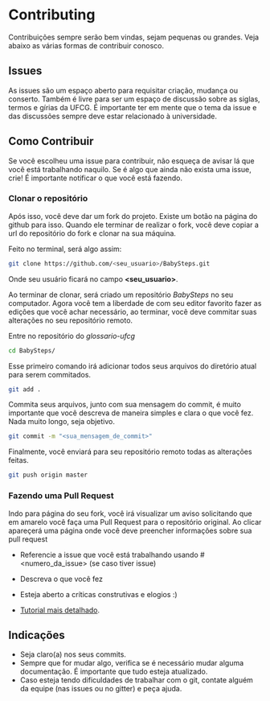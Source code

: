 # Contributing

Contribuições sempre serão bem vindas, sejam pequenas ou grandes. Veja abaixo as várias formas de contribuir conosco.

## Issues

As issues são um espaço aberto para requisitar criação, mudança ou conserto. Também é livre para ser um espaço de discussão sobre as siglas, termos 
e gírias da UFCG. É importante ter em mente que o tema da issue e das discussões sempre deve estar relacionado à universidade.


## Como Contribuir

Se você escolheu uma issue para contribuir, não esqueça de avisar lá que você está trabalhando naquilo. 
Se é algo que ainda não exista uma issue, crie! É importante notificar o que você está fazendo.

### Clonar o repositório

Após isso, você deve dar um fork do projeto. Existe um botão na página do github para isso. Quando ele terminar de realizar o fork, você deve copiar a url do 
repositório do fork e clonar na sua máquina. 

Feito no terminal, será algo assim:
```sh
git clone https://github.com/<seu_usuario>/BabySteps.git
```

Onde seu usuário ficará no campo **<seu_usuario>**.

Ao terminar de clonar, será criado um repositório *BabySteps* no seu computador. Agora você tem a liberdade de com seu editor favorito fazer as edições que você achar necessário, ao terminar, você deve commitar suas alterações no seu repositório remoto.

Entre no repositório do *glossario-ufcg*

```sh
cd BabySteps/
```

Esse primeiro comando irá adicionar todos seus arquivos do diretório atual para serem commitados.

```sh
git add . 
```

Commita seus arquivos, junto com sua mensagem do commit, é muito importante que você descreva de maneira simples e clara o que você fez. Nada muito longo, seja objetivo.

```sh
git commit -m "<sua_mensagem_de_commit>"
```

Finalmente, você enviará para seu repositório remoto todas as alterações feitas.

```sh
git push origin master
```

### Fazendo uma Pull Request

Indo para página do seu fork, você irá visualizar um aviso solicitando que em amarelo você faça uma Pull Request para o repositório original. Ao clicar apareçerá uma página onde você deve preencher informações sobre sua pull request

- Referencie a issue que você está trabalhando usando #<numero_da_issue> (se caso tiver issue)

- Descreva o que você fez

- Esteja aberto a críticas construtivas e elogios :)

- [Tutorial mais detalhado](https://blog.da2k.com.br/2015/02/04/git-e-github-do-clone-ao-pull-request/).

## Indicações
- Seja claro(a) nos seus commits.
- Sempre que for mudar algo, verifica se é necessário mudar alguma documentação. É importante que tudo esteja atualizado.
- Caso esteja tendo dificuldades de trabalhar com o git, contate alguém da equipe (nas issues ou no gitter) e peça ajuda.


